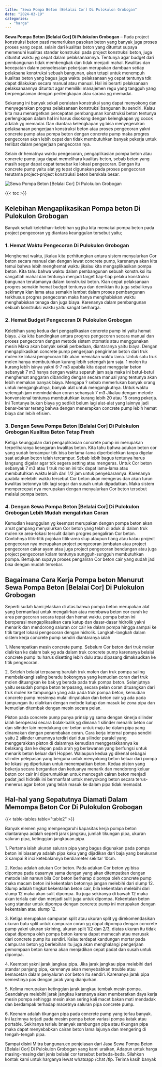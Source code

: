 ```yaml
---
title: "Sewa Pompa Beton [Belalai Cor] Di Pulokulon Grobogan"
date: "2024-03-19"
categories: 
  - "harga"
---
```


**Sewa Pompa Beton \[Belalai Cor\] Di Pulokulon Grobogan** – Pada project konstruksi beton pasti memerlukan pasokan beton yang banyak juga proses proses yang cepat. selain dari kualitas beton yang dituntut supaya memenuhi kualitas standar konstruksi pada project konstruksi beton, juga dituntut waktu yg cepat dalam pelaksanaannya. Tentunya agar budget dari pembangunan tidak membengkak dan tidak menjadi mahal. Kwalitas dan kecepatan dalam penyelesaian pekerjaan merupakan dambaan setiap pelaksana konstruksi sebuah bangunan, akan tetapi untuk menempuh kualitas beton yang bagus juga waktu pelaksanaan yg cepat tentunya tdk dapat dilakukan secara manual atau manual. Hal ini berarti pelaksanaan pelaksanaannya dituntut agar memiliki manajemen regu yang tangguh yang berpengalaman dengan perlengkapan atau sarana yg memadai.

Sekarang ini banyak sekali peralatan konstruksi yang dapat menyokong dan menyegerakan progres pelaksanaan konstruksi bangunan itu sendiri. Kalau kita mau menargetkan percepatan pembangunan konstruksi beton tentunya perlengkapan dalam hal ini harus disokong dengan kelengkapan yg cocok adalah yg memadai. Dan diantara kelengkapan yg bisa menyegerakan pelaksanaan pengerjaan konstruksi beton atau proses pengecoran yakni concrete pump atau pompa beton dengan concrete pump maka progres pengecoran akan lebih cepat dan tidak membutuhkan banyak pekerja untuk terlibat dalam pengerjaan pengecoran nya.

Selain dr hematnya waktu pengecoran, pengaplikasian pompa beton atau concrete pump juga dapat memelihara kualitas beton, sebab beton yang masih segar dapat cepat tersebar ke lokasi pengecoran. Dengan itu concrete pump yaitu alat yg tepat digunakan pada proses pengecoran terutama project-project konstruksi beton berskala besar.

![Sewa Pompa Beton [Belalai Cor] Di Pulokulon Grobogan](/images/sewa-concrete-pump-06.png)

{{< toc >}}

## Kelebihan Mengaplikasikan Pompa beton Di Pulokulon Grobogan

Banyak sekali kelebihan-kelebihan yg jika kita memakai pompa beton pada project pengecoran yg diantara keunggulan tersebut yaitu;

### 1\. Hemat Waktu Pengecoran Di Pulokulon Grobogan

Menghemat waktu, jikalau kita perhitungkan antara sistem menyalurkan Cor beton secara manual dan dengan lewat concrete pump, karenanya akan kita temui bahwa lebih menghemat waktu jikalau kita mengaplikasikan pompa beton. Kita tahu bahwa waktu dalam pembangunan sebuah konstruksi itu sangatlah mahal dan tentunya menjadi target tiap-tiap pelaku konstruksi bangunan terutamanya dalam konstruksi beton. Kian cepat pelaksanaan progres semakin hemat budget tentunya dan demikian itu juga sebaliknya sekiranya kian lama atau semakin lambat dalam proses pembangunan terkhusus progres pengecoran maka hanya menghabiskan waktu menghabiskan tenaga dan juga biaya. Karenanya dalam pembangunan sebuah konstruksi waktu yaitu sangat berharga.

### 2\. Hemat Budget Pengecoran Di Pulokulon Grobogan

Kelebihan yang kedua dari pengaplikasian concrete pump ini yaitu hemat biaya. Jika kita bandingkan antara progres pengecoran secara manual dan proses pengecoran dengan metode sistem otomatis atau menggunakan mesin Maka akan banyak sekali perbedaan, diantaranya yaitu biaya. Dengan mengaplikasikan concrete pump pengerjaan pengiriman beton dari truk molen ke lokasi pengecoran tdk akan memakan waktu lama. Untuk satu truk molen hanya membutuhkan kurang lebih setengah jam saja. 1 molen itu kurang lebih isinya yakni 6-7 m3 apabila kita dapat menggelar beton sebanyak 7 m3 hanya dengan waktu separuh jam saja maka ini betul-betul menghemat anggaran dibanding dengan secara manual yang tentunya akan lebih memakan banyak biaya. Mengapa ? sebab memerlukan banyak orang untuk mengangkutnya, banyak alat untuk mengangkutnya. Untuk waktu setengah jam memindahkan coran sebanyak 7 m3 Jikalau dengan metode konvensional tentunya membutuhkan kurang lebih 20 atau 15 orang pekerja. Ini Tentunya bukan biaya yg sedikit belum lagi alat-alat yang lainnya jadi benar-benar terang bahwa dengan menerapkan concrete pump lebih hemat biaya dan lebih efisien.

### 3\. Dengan Sewa Pompa Beton \[Belalai Cor\] Di Pulokulon Grobogan Kualitas Beton Tetap Fresh

Ketiga keunggulan dari pengaplikasian concrete pump ini merupakan terpeliharanya kesegaran kwalitas beton. Kita tahu bahwa adukan beton cor yang sudah tercampur tdk bisa berlama-lama diperbolehkan tanpa digelar saat adukan beton telah tercampur. Sebab lebih bagus tentunya harus langsung digelar agar tdk segera setting atau mengeras. Untuk Cor beton sebanyak 7 m3 atau 1 truk molen ini tdk dapat lama-lama atau membutuhkan waktu lebih dari 1/2 jam untuk penyebarannya. Karenanya apabila melebihi waktu tersebut Cor beton akan mengeras dan akan turun kwalitas betonnya tdk lagi segar dan susah untuk dipadatkan. Maka sistem mempercepat nya merupakan dengan menyalurkan Cor beton tersebut melalui pompa beton.

### 4\. Dengan Sewa Pompa Beton \[Belalai Cor\] Di Pulokulon Grobogan Lebih Mudah mengalirkan Coran

Kemudian keunggulan yg keempat merupakan dengan pompa beton akan amat gampang menyalurkan Cor beton yang telah di aduk di dalam truk molen ke area-lokasi tersulit dalam progres pengaliran Cor beton. Contohnya titik-titik pojokan titik-area slup ataupun tiang atau kalau project pengecoran nya merupakan project pengecoran jembatan atau project pengecoran cakar ayam atau juga project pengecoran bendungan atau juga project pengecoran kolam tentunya sungguh-sungguh membutuhkan pompa. Bertujuan supaya proses pengaliran Cor beton cair yang sudah jadi bisa dengan mudah tersebar.

## Bagaimana Cara Kerja Pompa beton Menurut Sewa Pompa Beton \[Belalai Cor\] Di Pulokulon Grobogan

Seperti sudah kami jelaskan di atas bahwa pompa beton merupakan alat yang bermanfaat untuk mengalirkan atau membawa beton cor curah ke area pengecoran secara tepat dan hemat waktu. pompa beton ini beroperasi mengaplikasikan cara katup dan dasar-dasar hidrolik yakni menarik dan mendorong saluran cor cair ke dalam pompa hingga sampai ke titik target lokasi pengecoran dengan hidrolik. Langkah-langkah dalam sistem kerja concrete pump sendiri diantaranya ialah

1\. Menempatkan mesin concrete pump. Sebelum Cor beton dari truk molen dialirkan ke dalam bak yg ada dalam truk concrete pump karenanya belalai concrete pump itu harus disetting lebih dulu atau dipasang dimaksudkan ke titik pengecoran.

2\. Setelah belalai terpasang barulah truk molen dan truk pompa saling membelakangi saling beradu bokongnya yang kemudian coran dari truk molen dituangkan ke bak yg berada pada truk pompa beton. Selanjutnya yaitu sesudah pompa beton terpasang, secara pelan coran dituangkan dari truk molen ke tampungan yang ada pada truk pompa beton, kemudian concrete pump mesinnya mulai dinyalakan dan beton cair yg ada pada tampungan itu dialirkan dengan metode katup dan masuk ke zona pipa dan kemudian ditembak dengan mesin secara pelan.

Piston pada concrete pump punya prinsip yg sama dengan kinerja silinder ialah beroperasi secara bolak-balik yg dimana 1 silinder menarik beton cor dan silinder lain mendukung cor beton untuk maju ke dalam pipa yang dinamakan dengan penembakan coran. Cara kerja internal pompa sendiri yaitu 2 silinder umumnya terdiri dari dua silinder paralel yang menggerakkan piston di dalamnya kemudian menggerakkannya ke belakang dan ke depan pada arah yg berlawanan yang berfungsi untuk menarik beton keluar dari Hopper. Walaupun kedua yg dikenal sebagai silinder pelepasan yang berguna untuk menyokong beton keluar dari pompa ke lokasi yg diperlukan untuk menempatkan beton. Kedua piston yang bekerja secara bergantian dan keduanya menarik dan mendorong keluar beton cor cair ini diperuntukkan untuk mencegah cairan beton menjadi padat jadi hidrolik ini bermanfaat untuk menyokong beton secara terus-menerus agar beton yang telah masuk ke dalam pipa tidak memadat.

## Hal-hal yang Sepatutnya Diamati Dalam Memompa Beton Cor Di Pulokulon Grobogan

{{< table-tables table="table2" >}}

Banyak elemen yang mempengaruhi kapasitas kerja pompa beton diantaranya adalah seperti jarak jangkau, jumlah tikungan pipa, ukuran saluran pipa, ketinggian jangkauan pipa.

1\. Pertama ialah ukuran saluran pipa yang bagus digunakan pada pompa beton ini biasanya adalah pipa kaku yang dijadikan dari baja yang berukuran 3 sampai 8 inci ketebalannya berdiameter sekitar 10cm.

2\. Kedua adalah adukan Cor beton. Pada adukan Cor beton yg bisa dipompa pada dasarnya sama dengan yang akan ditempatkan dengan metode lain namun bila Cor beton berharap dipompa oleh concrete pump maka macam beton ini kekentalan betonnya jangan melebihi dari slump 12. Slump adalah tingkat kekentalan beton cair, bila kekentalan melebihi dari slump 12 maka akan sulit dipompa. Itu juga sekiranya di bawah 12 maka akan terlalu cair dan menjadi sulit juga untuk dipompa. Kekentalan beton yang standar untuk dipompa dengan concrete pump ini merupakan dengan kekentalan atau slump 12.

3\. Ketiga merupakan campuran split atau ukuran split yg direkomendasikan ukuran batu split untuk campuran coran yg dapat dipompa dengan concrete pump yakni ukuran skrining, ukuran split 1/2 dan 2/3, diatas ukuran itu tidak dapat dipompa oleh pompa beton karena dapat memecah atau merusak dari concrete pump itu sendiri. Kalau terdapat kandungan mortar pada campuran beton yg berlebihan itu juga akan menghalangi pengerjaan pemompaan beton karena akan menjadikan cepat padat dan susah untuk dipompa.

4\. Keempat yakni jarak jangkau pipa. Jika jarak jangkau pipa melebihi dari standar panjang pipa, karenanya akan menyebabkan trouble atau kemacetan dalam penyaluran cor beton itu sendiri. Karenanya jarak pipa semestinya pas dengan jarak yang dianjurkan.

5\. Kelima merupakan ketinggian jarak jangkau tembak mesin pompa. Seandainya melebihi jarak jangkau karenanya akan memberatkan daya kerja mesin pompa sehingga mesin akan sering kali macet bakan mati mendadak dan berdampak terhadap macetnya saluran pipa concrete pump.

6\. Keenam adalah tikungan pipa pada concrete pump yang terlau banyak. Ini lazimnya terjadi pada mesim pompa beton variasi pompa katak atau portable. Sekiranya terlalu bnanyak sambungan pipa atau tikungan pipa maka dapat menyebabkan cairan beton lama lajunya dan mengering di tengah-tengah pipa.

Sampai disini Mitra bangunan.co penjelasan dari Jasa Sewa Pompa Beton \[Belalai Cor\] Di Pulokulon Grobogan yang kami uraikan, Adapun untuk harga masing-masing dari jenis belalai cor tersebut berbeda-beda. Silahkan kontak kami untuk harganya lewat whatsapp /chat /tlp. Terima kasih banyak
